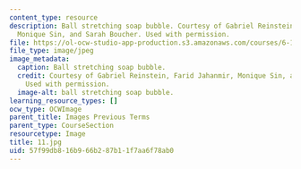 ```yaml
---
content_type: resource
description: Ball stretching soap bubble. Courtesy of Gabriel Reinstein, Farid Jahanmir,
  Monique Sin, and Sarah Boucher. Used with permission.
file: https://ol-ocw-studio-app-production.s3.amazonaws.com/courses/6-163-strobe-project-laboratory-fall-2005/57f99db816b966b287b11f7aa6f78ab0_11.jpg
file_type: image/jpeg
image_metadata:
  caption: Ball stretching soap bubble.
  credit: Courtesy of Gabriel Reinstein, Farid Jahanmir, Monique Sin, and Sarah Boucher.
    Used with permission.
  image-alt: ball stretching soap bubble.
learning_resource_types: []
ocw_type: OCWImage
parent_title: Images Previous Terms
parent_type: CourseSection
resourcetype: Image
title: 11.jpg
uid: 57f99db8-16b9-66b2-87b1-1f7aa6f78ab0
---
```

